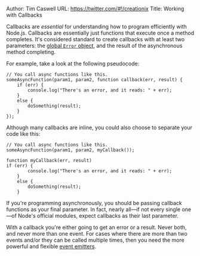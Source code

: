 Author: Tim Caswell
URL: https://twitter.com/#!/creationix
Title: Working with Callbacks

Callbacks are _essential_ for understanding how to program efficiently with Node.js. Callbacks are essentially just functions that execute once a method completes. It's considered standard to create  callbacks with at least two parameters: the [global `Error` object](../js_doc/Error.html), and the result of the asynchronous method completing.

For example, take a look at the following pseudocode:

    // You call async functions like this.
    someAsyncFunction(param1, param2, function callback(err, result) {
    	if (err) {
      		console.log("There's an error, and it reads: " + err);
    	}
    	else {
    		doSomething(result);
    	}
    });
    
Although many callbacks are inline, you could also choose to separate your code like this:

    // You call async functions like this.
    someAsyncFunction(param1, param2, myCallback());

    function myCallback(err, result) 
    if (err) {
      		console.log("There's an error, and it reads: " + err);
    	}
    	else {
    		doSomething(result);
    	}

If you're programming asynchronously, you should be passing callback functions as your final parameter. In fact, nearly all&mdash;if not every single one&mdash;of Node's official modules, expect callbacks as their last parameter.

With a callback you're either going to get an error or a result.  Never both, and never more than one event. For cases where there are more than two events and/or they can be called multiple times, then you need the more powerful and flexible [event emitters](understanding_event_emitters.html).